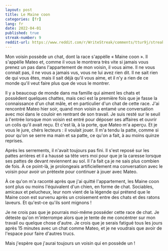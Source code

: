 ```yaml
---
layout: post
title: Le Maine coon 
categories: [fr]
lang: fr
date: 2022-04-01
published: true
streak-number: 9
reddit-url: https://www.reddit.com/r/WriteStreak/comments/ttur9j/streak_9_le_maine_coon/
---
```

Mon voisin possède un chat, dont la race s'appèlle « Maine coon ». Il s'appèlle Mateo et, comme il vous le montrera très vite si jamais vous prenez un pas dans l'appartement de mon voisin, il vous aime. Il ne vous connait pas, il ne vous a jamais vus, vous ne lui avez rien dit. Il ne sait rien de qui vous êtes, mais il sait déjà qu'il vous aime, et il n'y a rien de ce monde qu'il veut faire plus que de vous le montrer.

Il y a beaucoup de monde dans ma famille qui aiment les chats et possèdent quelques chattes, mais ceci est la première fois que je fasse la connaissance d'un chat mâle, et en particulier d'un chat de cette race. J'ai rencontré Mateo hier soir, quand mon voisin a entamé une conversation avec moi dans le couloir en rentrant de son travail. Je suis resté sur le seuil à l'entrée lorsque mon voisin est entré pour déposer ses affaires et ouvrir un colis qu'il avait reçu. Et c'est là, à la porte, que Mateo m'a aperçu. Et je vous le jure, chérs lecteurs : il voulait jouer. Il m'a tendu la patte, comme si pour qu'on se serre ma main et sa patte, ce qu'on a fait, à au moins quinze reprises.

Après les serrements, il n'avait toujours pas fini. Il s'est reposé sur les pattes arrières et il a haussé sa tête vers moi pour que je la caresse lorsque ses pattes de devant reviennent au sol. Il l'a fait ça je ne sais plus combien de fois. À ce point-là, je prolongeais artificiellement ma conversation avec le voisin pour avoir un prètexte pour continuer à jouer avec Mateo.

À ce qu'on m'a raconté après que j'ai quitté l'appartement, les Maine coon sont plus ou moins l'équivalent d'un chien, en forme de chat. Sociables, amicaux et pelucheux, leur nom vient de la légende qui prétend que le Maine coon est survenu après un croisement entre des chats et des ratons laveurs. Et qu'est-ce qu'ils sont mignons !

Je ne crois pas que je pourrais moi-même posséder cette race de chat. Je déteste qu'on m'interrompe alors que je tente de me concéntrer sur mon travail ou quelque chose d'autre. Je crois que je serais fatigué tous les jours après 15 minutes avec un chat comme Mateo, et je ne voudrais que avoir de l'espace pour faire d'autres trucs.

Mais j'espère que j'aurai toujours un voisin qui en possède un !
